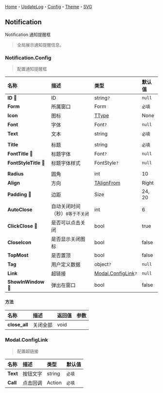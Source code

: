 ﻿[Home](../Home.md)・[UpdateLog](../UpdateLog.md)・[Config](../Config.md)・[Theme](../Theme.md)・[SVG](../SVG.md)

## Notification

Notification 通知提醒框

> 全局展示通知提醒信息。

### Notification.Config

> 配置通知提醒框

名称 | 描述 | 类型 | 默认值 |
:--|:--|:--|:--|
**ID** 🔴 | ID | string`?` | `null` |
**Form** | 所属窗口 | Form | `必填` |
**Icon** | 图标 | [TType](Enum.md#ttype) | None |
**Font** | 字体 | Font`?` | `null` |
**Text** | 文本 | string | `必填` |
|||||
**Title** | 标题 | string | `必填` |
**FontTitle** 🔴 | 标题字体 | Font`?` | `null` |
**FontStyleTitle** 🔴 | 标题字体样式 | FontStyle`?` | `null` |
|||||
**Radius** | 圆角 | int | 10 |
**Align** | 方向 | [TAlignFrom](Enum.md#talignfrom) | Right |
**Padding** 🔴 | 边距 | Size | 24, 20 |
**AutoClose** | 自动关闭时间（秒）`0等于不关闭` | int | 6 |
**ClickClose** 🔴 | 是否可以点击关闭 | bool | true |
**CloseIcon** | 是否显示关闭图标 | bool | false |
**TopMost** | 是否置顶 | bool | false |
**Tag** | 用户定义数据 | object`?` | `null` |
**Link** | 超链接 | [Modal.ConfigLink](#modal.configlink)`?` | `null` |
**ShowInWindow** 🔴 | 弹出在窗口 | bool | false |

#### 方法

名称 | 描述 | 返回值 | 参数 |
:--|:--|:--|:--|
**close_all** | 关闭全部 | void | |

### Modal.ConfigLink

> 配置超链接

名称 | 描述 | 类型 | 默认值 |
:--|:--|:--|:--|
**Text** | 按钮文字 | string | `必填` |
**Call** | 点击回调 | Action | `必填` |
